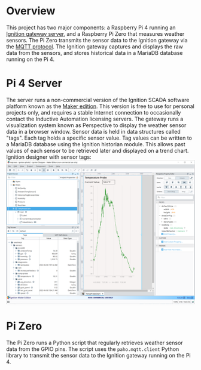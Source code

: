 # Overview
This project has two major components: a Raspberry Pi 4 running an [Ignition gateway server](https://inductiveautomation.com), and a Raspberry Pi Zero that measures weather sensors. The Pi Zero transmits the sensor data to the Ignition gateway via the [MQTT protocol](https://docs.chariot.io). The Ignition gateway captures and displays the raw data from the sensors, and stores historical data in a MariaDB database running on the Pi 4.

# Pi 4 Server
The server runs a non-commercial version of the Ignition SCADA software platform known as the [Maker edition](https://docs.inductiveautomation.com/display/DOC81/Ignition+Maker+Edition). This version is free to use for personal projects only, and requires a stable Internet connection to occasionally contact the Inductive Automation licensing servers. The gateway runs a visualization system known as Perspective to display the weather sensor data in a browser window. Sensor data is held in data structures called "tags". Each tag holds a specific sensor value. Tag values can be written to a MariaDB database using the Ignition historian module. This allows past values of each sensor to be retrieved later and displayed on a trend chart.
Ignition designer with sensor tags:
![Ignition designer screenshot](/ignition-gateway/perspective-screenshots/designer.png)

# Pi Zero
The Pi Zero runs a Python script that regularly retrieves weather sensor data from the GPIO pins. The script uses the `paho.mqtt.client` Python library to transmit the sensor data to the Ignition gateway running on the Pi 4.
